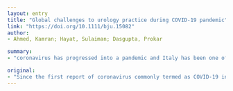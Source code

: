```yaml
---
layout: entry
title: "Global challenges to urology practice during COVID-19 pandemic"
link: "https://doi.org/10.1111/bju.15082"
author:
- Ahmed, Kamran; Hayat, Sulaiman; Dasgupta, Prokar

summary:
- "coronavirus has progressed into a pandemic and Italy has been one of the countries worst hit. Coronaviruses are enveloped ribonucleic acid (RNA) viruses that cause respiratory, entero-hepatic, and neurologic diseases in humans and mammals. Italy is the country's worst hit and has been hit by influenza. It has been described as COVID-19 since the first report in China. The influenza outbreak is severe acute respiratory syndrome."

original:
- "Since the first report of coronavirus commonly termed as COVID-19 in China, it has progressed into a pandemic and Italy has been one of the countries worst hit. Coronaviruses are enveloped ribonucleic acid (RNA) viruses that cause respiratory, entero-hepatic, and neurologic diseases in humans and mammals. More specifically the coronavirus causing the current pandemic is severe acute respiratory syndrome coronavirus 2 (SARS-CoV-2). The common symptoms include a dry continuous cough, fever and shortness of breath; severe cases involve pneumonia which may require ventilatory support."
---
```


